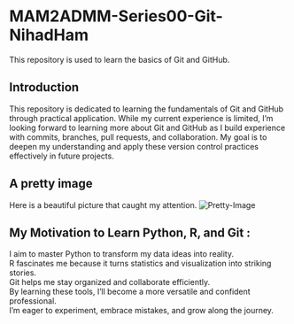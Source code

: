 # MAM2ADMM-Series00-Git-NihadHam

This repository is used to learn the basics of Git and GitHub.

## Introduction

This repository is dedicated to learning the fundamentals of Git and GitHub through practical application. 
While my current experience is limited, I’m looking forward to learning more about Git and GitHub as I build experience with commits, branches, pull requests, and collaboration. 
My goal is to deepen my understanding and apply these version control practices effectively in future projects.

## A pretty image
Here is a beautiful picture that caught my attention.
![Pretty-Image](https://cdn.pixabay.com/photo/2025/09/10/12/32/tokyo-9826329_1280.jpg)

## My Motivation to Learn Python, R, and Git :

I aim to master Python to transform my data ideas into reality.  
R fascinates me because it turns statistics and visualization into striking stories.  
Git helps me stay organized and collaborate efficiently.  
By learning these tools, I’ll become a more versatile and confident professional.  
I’m eager to experiment, embrace mistakes, and grow along the journey.